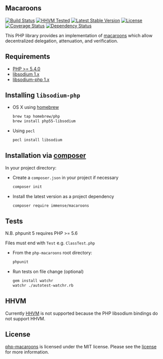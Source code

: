 ## Macaroons
[![Build Status](https://img.shields.io/travis/immense/php-macaroons.svg?style=flat)](https://travis-ci.org/immense/php-macaroons)
[![HHVM Tested](https://img.shields.io/hhvm/immense/macaroons.svg?style=flat)](https://travis-ci.org/immense/php-macaroons)
[![Latest Stable Version](https://img.shields.io/packagist/v/immense/macaroons.svg?style=flat)](https://packagist.org/packages/immense/macaroons)
[![License](https://img.shields.io/packagist/l/immense/macaroons.svg?style=flat)](https://packagist.org/packages/immense/macaroons)
[![Coverage Status](https://img.shields.io/coveralls/immense/php-macaroons.svg?style=flat)](https://coveralls.io/r/immense/php-macaroons?branch=master)
[![Dependency Status](https://img.shields.io/versioneye/d/php/immense:macaroons.svg?style=flat)](https://www.versioneye.com/user/projects/55c3a548653762001a002e0b)

This PHP library provides an implementation of [macaroons](http://hackingdistributed.com/2014/05/16/macaroons-are-better-than-cookies) which allow decentralized delegation, attenuation, and verification.

## Requirements

* [PHP >= 5.4.0](http://php.net)
* [libsodium 1.x](https://github.com/jedisct1/libsodium)
* [libsodium-php 1.x](https://github.com/jedisct1/libsodium-php)

## Installing `libsodium-php`

* OS X using [homebrew](https://github.com/Homebrew/homebrew)
  ```bash
  brew tap homebrew/php
  brew install php55-libsodium
  ```

* Using `pecl`
  ```bash
  pecl install libsodium
  ```

## Installation via [composer](https://getcomposer.org)

In your project directory:

* Create a `composer.json` in your project if necessary
  ```bash
  composer init
  ```

* Install the latest version as a project dependency
  ```bash
  composer require immense/macaroons
  ```

## Tests

N.B. phpunit 5 requires PHP >= 5.6

Files must end with `Test` e.g. `ClassTest.php`

* From the `php-macaroons` root directory:

  ```bash
  phpunit
  ```

* Run tests on file change (optional)
  ```bash
  gem install watchr
  watchr ./autotest-watchr.rb
  ```

## HHVM

Currently [HHVM](http://hhvm.com) is not supported because the PHP libsodium
bindings do not support HHVM.

## License

[php-macaroons](https://github.com/immense/php-macaroons) is licensed under the MIT license. Please see the [license](MIT-LICENSE) for more information.

